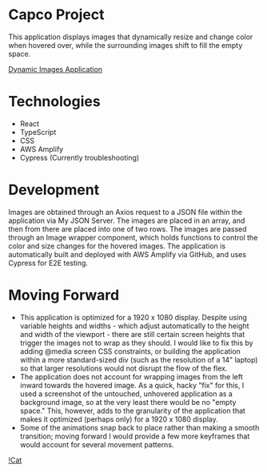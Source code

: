 # Capco Project

This application displays images that dynamically resize and change color when hovered over, while the surrounding images shift to fill the empty space. 

[Dynamic Images Application](https://erin.d1t42uonzvpaf2.amplifyapp.com/)

# Technologies

* React
* TypeScript
* CSS
* AWS Amplify
* Cypress (Currently troubleshooting)

# Development

Images are obtained through an Axios request to a JSON file within the application via My JSON Server. The images are placed in an array, and then from there are placed into one of two rows. The images are passed through an Image wrapper component, which holds functions to control the color and size changes for the hovered images. The application is automatically built and deployed with AWS Amplify via GitHub, and uses Cypress for E2E testing.

# Moving Forward

* This application is optimized for a 1920 x 1080 display. Despite using variable heights and widths - which adjust automatically to the height and width of the viewport - there are still certain screen heights that trigger the images not to wrap as they should. I would like to fix this by adding @media screen CSS constraints, or building the application within a more standard-sized div (such as the resolution of a 14" laptop) so that larger resolutions would not disrupt the flow of the flex.
* The application does not account for wrapping images from the left inward towards the hovered image. As a quick, hacky "fix" for this, I used a screenshot of the untouched, unhovered application as a background image, so at the very least there would be no "empty space." This, however, adds to the granularity of the application that makes it optimized (perhaps only) for a 1920 x 1080 display.
* Some of the animations snap back to place rather than making a smooth transition; moving forward I would provide a few more keyframes that would account for several movement patterns.

[!Cat](http://pngimg.com/uploads/cat/cat_PNG50526.png)
